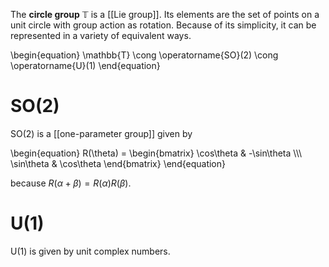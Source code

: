 The **circle group** $\mathbb{T}$ is a [[Lie group]]. Its elements are the set of points on a unit circle with group action as rotation. Because of its simplicity, it can be represented in a variety of equivalent ways.

\begin{equation}
\mathbb{T} \cong \operatorname{SO}(2) \cong \operatorname{U}(1)
\end{equation}

# SO(2)

SO(2) is a [[one-parameter group]] given by

\begin{equation}
R(\theta) = \begin{bmatrix} \cos\theta & -\sin\theta \\\\\ \sin\theta & \cos\theta \end{bmatrix}
\end{equation}

because $R(\alpha + \beta) = R(\alpha)R(\beta)$.

# U(1)

U(1) is given by unit complex numbers.